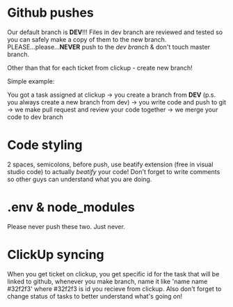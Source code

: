 # Github pushes

Our default branch is **DEV**!!! Files in dev branch are reviewed and tested so you can safely make a copy of them to the new branch.
PLEASE...please...**NEVER** push to the *dev branch* & don't touch master branch.

Other than that for each ticket from clickup - create new branch!

Simple example: 

You got a task assigned at clickup -> you create a branch from **DEV** (p.s. you always create a new branch from dev) -> you write code and push to git -> we make pull request and review your code together -> we merge your code to dev branch

# Code styling

2 spaces, semicolons, before push, use beatify extension (free in visual studio code) to actually *beatify* your code! Don't forget to write comments so other guys can understand what you are doing.

# .env & node_modules

Please never push these two. Just never.

# ClickUp syncing

When you get ticket on clickup, you get specific id for the task that will be linked to github, whenever you make branch, name it like 'name name #32f2f3' where #32f2f3 is id you recieve from clickup. Also don't forget to change status of tasks to better understand what's going on!
